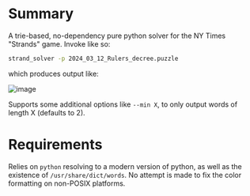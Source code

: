 # Summary
A trie-based, no-dependency pure python solver for the NY Times "Strands" game. Invoke like so:

```bash
strand_solver -p 2024_03_12_Rulers_decree.puzzle
```

which produces output like:

![image](https://github.com/Tossrock/strands_solver/assets/284311/50c2b81c-53ea-4430-a772-a7497ae8b70a)


Supports some additional options like `--min X`, to only output words of length X (defaults to 2).

# Requirements
Relies on `python` resolving to a modern version of python, as well as the existence of `/usr/share/dict/words`. No attempt is made to fix the color formatting on non-POSIX platforms.
